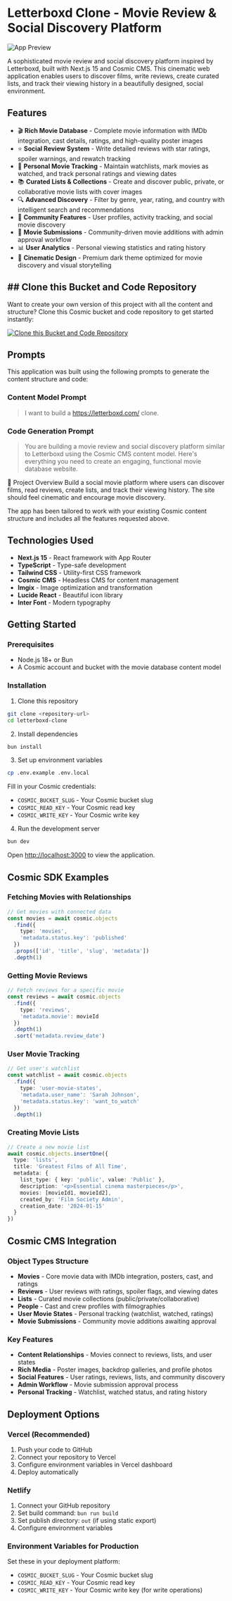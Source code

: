 # Letterboxd Clone - Movie Review & Social Discovery Platform

![App Preview](https://imgix.cosmicjs.com/0a40d350-7458-11f0-a051-23c10f41277a-photo-1440404653325-ab127d49abc1-1754658191893.jpg?w=1200&h=300&fit=crop&auto=format,compress)

A sophisticated movie review and social discovery platform inspired by Letterboxd, built with Next.js 15 and Cosmic CMS. This cinematic web application enables users to discover films, write reviews, create curated lists, and track their viewing history in a beautifully designed, social environment.

## Features

- 🎬 **Rich Movie Database** - Complete movie information with IMDb integration, cast details, ratings, and high-quality poster images
- ⭐ **Social Review System** - Write detailed reviews with star ratings, spoiler warnings, and rewatch tracking  
- 📝 **Personal Movie Tracking** - Maintain watchlists, mark movies as watched, and track personal ratings and viewing dates
- 📚 **Curated Lists & Collections** - Create and discover public, private, or collaborative movie lists with cover images
- 🔍 **Advanced Discovery** - Filter by genre, year, rating, and country with intelligent search and recommendations
- 👥 **Community Features** - User profiles, activity tracking, and social movie discovery
- 🎯 **Movie Submissions** - Community-driven movie additions with admin approval workflow
- 📊 **User Analytics** - Personal viewing statistics and rating history
- 💫 **Cinematic Design** - Premium dark theme optimized for movie discovery and visual storytelling

## ## Clone this Bucket and Code Repository

Want to create your own version of this project with all the content and structure? Clone this Cosmic bucket and code repository to get started instantly:

[![Clone this Bucket and Code Repository](https://img.shields.io/badge/Clone%20this%20Bucket-29abe2?style=for-the-badge&logo=cosmic&logoColor=white)](https://app.cosmic-staging.com/projects/new?clone_bucket=6895f0c1af5d4c334a9b7557&clone_repository=6895f746af5d4c334a9b757e)

## Prompts

This application was built using the following prompts to generate the content structure and code:

### Content Model Prompt

> I want to build a https://letterboxd.com/ clone.

### Code Generation Prompt

> You are building a movie review and social discovery platform similar to Letterboxd using the Cosmic CMS content model. Here's everything you need to create an engaging, functional movie database website.

🎯 Project Overview
Build a social movie platform where users can discover films, read reviews, create lists, and track their viewing history. The site should feel cinematic and encourage movie discovery.

The app has been tailored to work with your existing Cosmic content structure and includes all the features requested above.

## Technologies Used

- **Next.js 15** - React framework with App Router
- **TypeScript** - Type-safe development
- **Tailwind CSS** - Utility-first CSS framework
- **Cosmic CMS** - Headless CMS for content management
- **Imgix** - Image optimization and transformation
- **Lucide React** - Beautiful icon library
- **Inter Font** - Modern typography

## Getting Started

### Prerequisites

- Node.js 18+ or Bun
- A Cosmic account and bucket with the movie database content model

### Installation

1. Clone this repository
```bash
git clone <repository-url>
cd letterboxd-clone
```

2. Install dependencies
```bash
bun install
```

3. Set up environment variables
```bash
cp .env.example .env.local
```

Fill in your Cosmic credentials:
- `COSMIC_BUCKET_SLUG` - Your Cosmic bucket slug
- `COSMIC_READ_KEY` - Your Cosmic read key  
- `COSMIC_WRITE_KEY` - Your Cosmic write key

4. Run the development server
```bash
bun dev
```

Open [http://localhost:3000](http://localhost:3000) to view the application.

## Cosmic SDK Examples

### Fetching Movies with Relationships
```typescript
// Get movies with connected data
const movies = await cosmic.objects
  .find({
    type: 'movies',
    'metadata.status.key': 'published'
  })
  .props(['id', 'title', 'slug', 'metadata'])
  .depth(1)
```

### Getting Movie Reviews
```typescript
// Fetch reviews for a specific movie
const reviews = await cosmic.objects
  .find({
    type: 'reviews',
    'metadata.movie': movieId
  })
  .depth(1)
  .sort('metadata.review_date')
```

### User Movie Tracking
```typescript
// Get user's watchlist
const watchlist = await cosmic.objects
  .find({
    type: 'user-movie-states',
    'metadata.user_name': 'Sarah Johnson',
    'metadata.status.key': 'want_to_watch'
  })
  .depth(1)
```

### Creating Movie Lists
```typescript
// Create a new movie list
await cosmic.objects.insertOne({
  type: 'lists',
  title: 'Greatest Films of All Time',
  metadata: {
    list_type: { key: 'public', value: 'Public' },
    description: '<p>Essential cinema masterpieces</p>',
    movies: [movieId1, movieId2],
    created_by: 'Film Society Admin',
    creation_date: '2024-01-15'
  }
})
```

## Cosmic CMS Integration

### Object Types Structure

- **Movies** - Core movie data with IMDb integration, posters, cast, and ratings
- **Reviews** - User reviews with ratings, spoiler flags, and viewing dates  
- **Lists** - Curated movie collections (public/private/collaborative)
- **People** - Cast and crew profiles with filmographies
- **User Movie States** - Personal tracking (watchlist, watched, ratings)
- **Movie Submissions** - Community movie additions awaiting approval

### Key Features

- **Content Relationships** - Movies connect to reviews, lists, and user states
- **Rich Media** - Poster images, backdrop galleries, and profile photos
- **Social Features** - User ratings, reviews, lists, and community discovery
- **Admin Workflow** - Movie submission approval process
- **Personal Tracking** - Watchlist, watched status, and rating history

## Deployment Options

### Vercel (Recommended)
1. Push your code to GitHub
2. Connect your repository to Vercel
3. Configure environment variables in Vercel dashboard
4. Deploy automatically

### Netlify
1. Connect your GitHub repository
2. Set build command: `bun run build`
3. Set publish directory: `out` (if using static export)
4. Configure environment variables

### Environment Variables for Production

Set these in your deployment platform:
- `COSMIC_BUCKET_SLUG` - Your Cosmic bucket slug
- `COSMIC_READ_KEY` - Your Cosmic read key
- `COSMIC_WRITE_KEY` - Your Cosmic write key (for write operations)

<!-- README_END -->